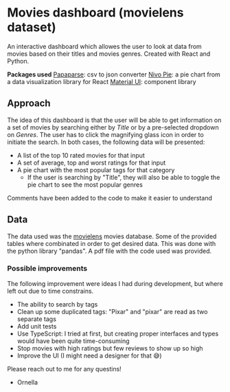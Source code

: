 # Movies dashboard (movielens dataset)

An interactive dashboard which allowes the user to look at data from movies based on their titles and movies genres. Created with React and Python.

**Packages used**
[Papaparse](https://pages.github.com/): csv to json converter
[Nivo Pie](https://www.npmjs.com/package/@nivo/pie): a pie chart from a data visualization library for React
[Material UI](https://github.com/mui/material-ui): component library

## Approach

The idea of this dashboard is that the user will be able to get information on a set of movies by searching either by *Title* or by a pre-selected dropdown on *Genres*. The user has to click the magnifying glass icon in order to initiate the search.
In both cases, the following data will be presented:
- A list of the top 10 rated movies for that input
- A set of average, top and worst ratings for that input
- A pie chart with the most popular tags for that category
    - If the user is searching by "Title", they will also be able to toggle the pie chart to see the most popular genres

Comments have been added to the code to make it easier to understand

## Data

The data used was the [movielens](http://files.grouplens.org/datasets/movielens/ml-latest-small-README.html) movies database.
Some of the provided tables where combinated in order to get desired data. This was done with the python library "pandas". A pdf file with the code used was provided.

### Possible improvements

The following improvement were ideas I had during development, but where left out due to time constrains.

- The ability to search by tags
- Clean up some duplicated tags: "Pixar" and "pixar" are read as two separate tags
- Add unit tests
- Use TypeScript: I tried at first, but creating proper interfaces and types would have been quite time-consuming
- Stop movies with high ratings but few reviews to show up so high
- Improve the UI (I might need a designer for that :sweat_smile:)

Please reach out to me for any questins!
- Ornella

